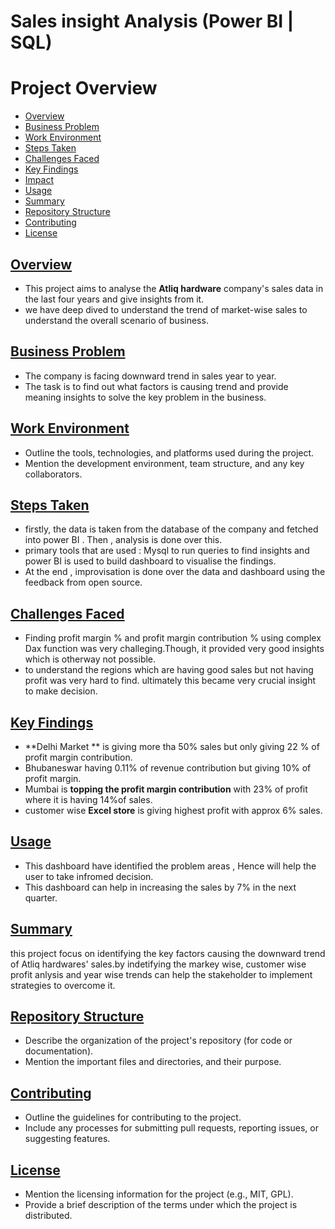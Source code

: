# Sales insight Analysis (Power BI | SQL) 

# Project Overview

- [Overview](#overview)
- [Business Problem](#business-problem)
- [Work Environment](#work-environment)
- [Steps Taken](#steps-taken)
- [Challenges Faced](#challenges-faced)
- [Key Findings](#key-findings)
- [Impact](#impact)
- [Usage](#usage)
- [Summary](#summary)
- [Repository Structure](#repository-structure)
- [Contributing](#contributing)
- [License](#license)

## [Overview](#overview)
- This project aims to analyse the **Atliq hardware** company's sales data  in the last four years and give insights from it.
- we have deep dived to understand the trend of  market-wise sales to understand the overall scenario of business.

## [Business Problem](#business-problem)
- The company is facing downward trend in sales year to year. 
- The task is to find out what factors is causing trend and provide meaning insights to solve the key problem in the business.

## [Work Environment](#work-environment)
- Outline the tools, technologies, and platforms used during the project.
- Mention the development environment, team structure, and any key collaborators.

## [Steps Taken](#steps-taken)
- firstly, the data is taken from the database of the company and fetched into power BI . Then , analysis is done over this.
- primary tools that are used : Mysql to run queries to find insights and power BI is used to build dashboard to visualise the findings.
- At the end , improvisation is done over the data and dashboard using the feedback from open source.

## [Challenges Faced](#challenges-faced)
- Finding profit margin % and profit margin contribution %  using complex Dax function was very challeging.Though, it provided very good insights which is otherway not possible.
- to understand the regions which are having good sales but not having profit was very hard to find. ultimately this became very crucial
  insight to make decision.

## [Key Findings](#key-findings)
- **Delhi Market ** is giving more tha 50% sales but only giving 22 % of profit margin contribution.
- Bhubaneswar having 0.11% of revenue contribution but giving 10% of profit margin.
- Mumbai is **topping the profit margin contribution**  with 23% of profit where it is having 14%of sales.
- customer wise **Excel store** is giving highest profit with approx 6% sales.

## [Usage](#usage)
- This dashboard have identified the problem areas , Hence will help the user to take infromed decision.
- This dashboard can help in increasing the sales by 7% in the next quarter.

## [Summary](#summary)
this project focus on identifying the key factors causing the downward trend of Atliq hardwares' sales.by indetifying the markey wise, customer wise profit anlysis and year wise trends can help the stakeholder to implement strategies to overcome it.

## [Repository Structure](#repository-structure)
- Describe the organization of the project's repository (for code or documentation).
- Mention the important files and directories, and their purpose.

## [Contributing](#contributing)
- Outline the guidelines for contributing to the project.
- Include any processes for submitting pull requests, reporting issues, or suggesting features.

## [License](#license)
- Mention the licensing information for the project (e.g., MIT, GPL).
- Provide a brief description of the terms under which the project is distributed.

